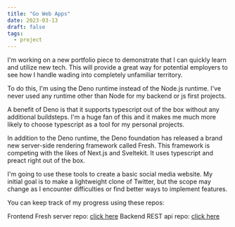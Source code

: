 ```yaml
---
title: "Go Web Apps"
date: 2023-03-13
draft: false
tags:
  - project
---
```


I'm working on a new portfolio piece to demonstrate that I can quickly learn and utilize new tech. This will provide a great way for potential employers to see how I handle wading into completely unfamiliar territory.

To do this, I'm using the Deno runtime instead of the Node.js runtime. I've never used any runtime other than Node for my backend or js first projects.

A benefit of Deno is that it supports typescript out of the box without any additional buildsteps. I'm a huge fan of this and it makes me much more likely to choose typescript as a tool for my personal projects.

In addition to the Deno runtime, the Deno foundation has released a brand new server-side rendering framework called Fresh. This framework is competing with the likes of Next.js and Sveltekit. It uses typescript and preact right out of the box.

I'm going to use these tools to create a basic social media website. My initial goal is to make a lightweight clone of Twitter, but the scope may change as I encounter difficulties or find better ways to implement features.

You can keep track of my progress using these repos:

Frontend Fresh server repo: [click here](https://github.com/Micheal-Earl/mitwi-frontend)
Backend REST api repo: [click here](https://github.com/Micheal-Earl/mitwi-backend)